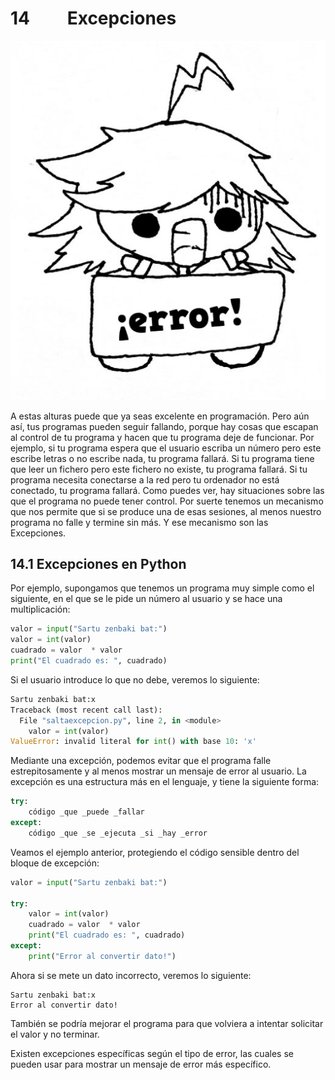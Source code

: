 14         Excepciones
======================

![](e20514ca-a096-442d-8ee5-3f2997bc2ec72106301532469382130.020.jpeg)

A estas alturas puede que ya seas excelente en programación. Pero aún así, tus programas pueden seguir fallando, porque hay cosas que escapan al control de tu programa y hacen que tu programa deje de funcionar. Por ejemplo, si tu programa espera que el usuario escriba un número pero este escribe letras o no escribe nada, tu programa fallará. Si tu programa tiene que leer un fichero pero este fichero no existe, tu programa fallará. Si tu programa necesita conectarse a la red pero tu ordenador no está conectado, tu programa fallará. Como puedes ver, hay situaciones sobre las que el programa no puede tener control. Por suerte tenemos un mecanismo que nos permite que si se produce una de esas sesiones, al menos nuestro programa no falle y termine sin más. Y ese mecanismo son las Excepciones.

14.1 Excepciones en Python
--------------------------

Por ejemplo, supongamos que tenemos un programa muy simple como el siguiente, en el que se le pide un número al usuario y se hace una multiplicación:

```Python
valor = input("Sartu zenbaki bat:")
valor = int(valor)
cuadrado = valor  * valor
print("El cuadrado es: ", cuadrado)
```

Si el usuario introduce lo que no debe, veremos lo siguiente:

```Python
Sartu zenbaki bat:x
Traceback (most recent call last):
  File "saltaexcepcion.py", line 2, in <module>
    valor = int(valor)
ValueError: invalid literal for int() with base 10: 'x'
```

Mediante una excepción, podemos evitar que el programa falle estrepitosamente y al menos mostrar un mensaje de error al usuario. La excepción es una estructura más en el lenguaje, y tiene la siguiente forma:

```Python
try:
    código _que _puede _fallar
except:
    código _que _se _ejecuta _si _hay _error
```

Veamos el ejemplo anterior, protegiendo el código sensible dentro del bloque de excepción:

```Python
valor = input("Sartu zenbaki bat:")

try:
    valor = int(valor)
    cuadrado = valor  * valor
    print("El cuadrado es: ", cuadrado)
except:
    print("Error al convertir dato!")
```

Ahora si se mete un dato incorrecto, veremos lo siguiente:

```console
Sartu zenbaki bat:x
Error al convertir dato!
```

También se podría mejorar el programa para que volviera a intentar solicitar el valor y no terminar.

Existen excepciones específicas según el tipo de error, las cuales se pueden usar para mostrar un mensaje de error más específico.